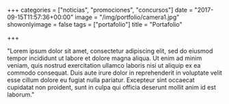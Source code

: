 +++
categories = ["noticias", "promociones", "concursos"]
date = "2017-09-15T11:57:36+00:00"
image = "/img/portfolio/camera1.jpg"
showonlyimage = false
tags = ["portafolio"]
title = "Portafolio"

+++


"Lorem ipsum dolor sit amet, consectetur adipiscing elit, sed do eiusmod tempor incididunt ut labore et dolore magna aliqua. Ut enim ad minim veniam, quis nostrud exercitation ullamco laboris nisi ut aliquip ex ea commodo consequat. Duis aute irure dolor in reprehenderit in voluptate velit esse cillum dolore eu fugiat nulla pariatur. Excepteur sint occaecat cupidatat non proident, sunt in culpa qui officia deserunt mollit anim id est laborum."